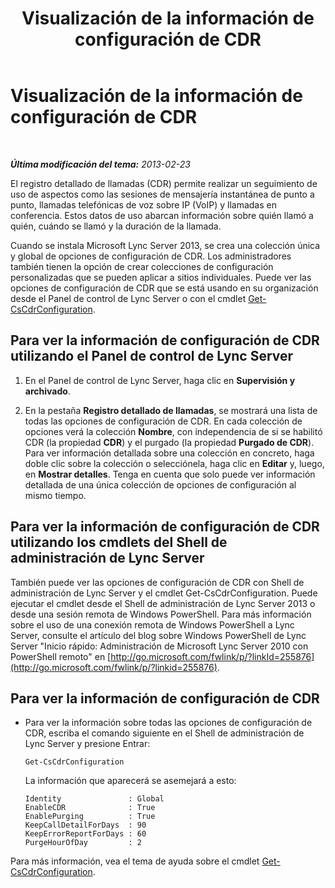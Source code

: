﻿---
title: Visualización de la información de configuración de CDR
TOCTitle: Visualización de la información de configuración de CDR
ms:assetid: 77bd553f-da89-4c84-a5d0-2f7e91d04383
ms:mtpsurl: https://technet.microsoft.com/es-es/library/JJ688096(v=OCS.15)
ms:contentKeyID: 49889234
ms.date: 01/07/2017
mtps_version: v=OCS.15
ms.translationtype: HT
---

# Visualización de la información de configuración de CDR

 

_**Última modificación del tema:** 2013-02-23_

El registro detallado de llamadas (CDR) permite realizar un seguimiento de uso de aspectos como las sesiones de mensajería instantánea de punto a punto, llamadas telefónicas de voz sobre IP (VoIP) y llamadas en conferencia. Estos datos de uso abarcan información sobre quién llamó a quién, cuándo se llamó y la duración de la llamada.

Cuando se instala Microsoft Lync Server 2013, se crea una colección única y global de opciones de configuración de CDR. Los administradores también tienen la opción de crear colecciones de configuración personalizadas que se pueden aplicar a sitios individuales. Puede ver las opciones de configuración de CDR que se está usando en su organización desde el Panel de control de Lync Server o con el cmdlet [Get-CsCdrConfiguration](get-cscdrconfiguration.md).

## Para ver la información de configuración de CDR utilizando el Panel de control de Lync Server

1.  En el Panel de control de Lync Server, haga clic en **Supervisión y archivado**.

2.  En la pestaña **Registro detallado de llamadas**, se mostrará una lista de todas las opciones de configuración de CDR. En cada colección de opciones verá la colección **Nombre**, con independencia de si se habilitó CDR (la propiedad **CDR**) y el purgado (la propiedad **Purgado de CDR**). Para ver información detallada sobre una colección en concreto, haga doble clic sobre la colección o selecciónela, haga clic en **Editar** y, luego, en **Mostrar detalles**. Tenga en cuenta que solo puede ver información detallada de una única colección de opciones de configuración al mismo tiempo.

## Para ver la información de configuración de CDR utilizando los cmdlets del Shell de administración de Lync Server

También puede ver las opciones de configuración de CDR con Shell de administración de Lync Server y el cmdlet Get-CsCdrConfiguration. Puede ejecutar el cmdlet desde el Shell de administración de Lync Server 2013 o desde una sesión remota de Windows PowerShell. Para más información sobre el uso de una conexión remota de Windows PowerShell a Lync Server, consulte el artículo del blog sobre Windows PowerShell de Lync Server "Inicio rápido: Administración de Microsoft Lync Server 2010 con PowerShell remoto" en [http://go.microsoft.com/fwlink/p/?linkId=255876](http://go.microsoft.com/fwlink/p/?linkid=255876).

## Para ver la información de configuración de CDR

  - Para ver la información sobre todas las opciones de configuración de CDR, escriba el comando siguiente en el Shell de administración de Lync Server y presione Entrar:
    
        Get-CsCdrConfiguration
    
    La información que aparecerá se asemejará a esto:
    
        Identity               : Global
        EnableCDR              : True
        EnablePurging          : True
        KeepCallDetailForDays  : 90
        KeepErrorReportForDays : 60
        PurgeHourOfDay         : 2

Para más información, vea el tema de ayuda sobre el cmdlet [Get-CsCdrConfiguration](get-cscdrconfiguration.md).

